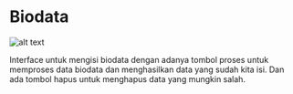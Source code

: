# Biodata
![alt text](src/latihan2javafx/biodata.jpg)


Interface untuk mengisi biodata dengan adanya tombol proses untuk memproses data biodata dan menghasilkan data yang sudah kita isi. Dan ada tombol hapus untuk menghapus data yang mungkin salah.
